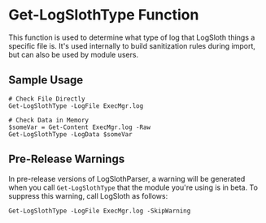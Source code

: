 # Get-LogSlothType Function

This function is used to determine what type of log that LogSloth things a specific file is.  It's used internally to build sanitization rules during import, but can also be used by module users.

## Sample Usage

```
# Check File Directly
Get-LogSlothType -LogFile ExecMgr.log

# Check Data in Memory
$someVar = Get-Content ExecMgr.log -Raw
Get-LogSlothType -LogData $someVar
```

## Pre-Release Warnings
In pre-release versions of LogSlothParser, a warning will be generated when you call `Get-LogSlothType` that the module you're using is in beta.  To suppress this warning, call LogSloth as follows:

```
Get-LogSlothType -LogFile ExecMgr.log -SkipWarning
```
